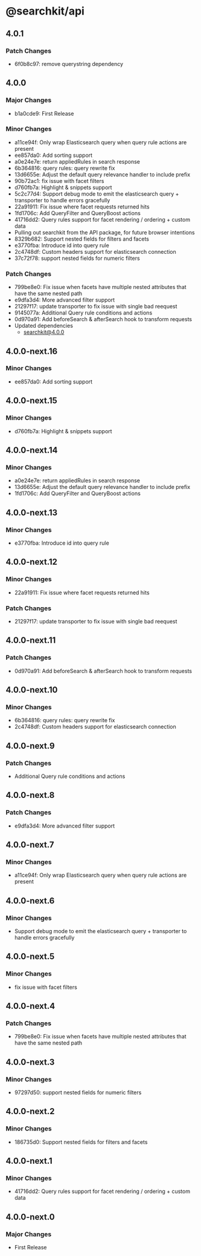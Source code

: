 # @searchkit/api

## 4.0.1

### Patch Changes

- 6f0b8c97: remove querystring dependency

## 4.0.0

### Major Changes

- b1a0cde9: First Release

### Minor Changes

- a11ce94f: Only wrap Elasticsearch query when query rule actions are present
- ee857da0: Add sorting support
- a0e24e7e: return appliedRules in search response
- 6b364816: query rules: query rewrite fix
- 13d6655e: Adjust the default query relevance handler to include prefix
- 90b72ac1: fix issue with facet filters
- d760fb7a: Highlight & snippets support
- 5c2c77d4: Support debug mode to emit the elasticsearch query + transporter to handle errors gracefully
- 22a91911: Fix issue where facet requests returned hits
- 1fd1706c: Add QueryFilter and QueryBoost actions
- 41716dd2: Query rules support for facet rendering / ordering + custom data
- Pulling out searchkit from the API package, for future browser intentions
- 8329b682: Support nested fields for filters and facets
- e3770fba: Introduce id into query rule
- 2c4748df: Custom headers support for elasticsearch connection
- 37c72f78: support nested fields for numeric filters

### Patch Changes

- 799be8e0: Fix issue when facets have multiple nested attributes that have the same nested path
- e9dfa3d4: More advanced filter support
- 21297f17: update transporter to fix issue with single bad reequest
- 9145077a: Additional Query rule conditions and actions
- 0d970a91: Add beforeSearch & afterSearch hook to transform requests
- Updated dependencies
  - searchkit@4.0.0

## 4.0.0-next.16

### Minor Changes

- ee857da0: Add sorting support

## 4.0.0-next.15

### Minor Changes

- d760fb7a: Highlight & snippets support

## 4.0.0-next.14

### Minor Changes

- a0e24e7e: return appliedRules in search response
- 13d6655e: Adjust the default query relevance handler to include prefix
- 1fd1706c: Add QueryFilter and QueryBoost actions

## 4.0.0-next.13

### Minor Changes

- e3770fba: Introduce id into query rule

## 4.0.0-next.12

### Minor Changes

- 22a91911: Fix issue where facet requests returned hits

### Patch Changes

- 21297f17: update transporter to fix issue with single bad reequest

## 4.0.0-next.11

### Patch Changes

- 0d970a91: Add beforeSearch & afterSearch hook to transform requests

## 4.0.0-next.10

### Minor Changes

- 6b364816: query rules: query rewrite fix
- 2c4748df: Custom headers support for elasticsearch connection

## 4.0.0-next.9

### Patch Changes

- Additional Query rule conditions and actions

## 4.0.0-next.8

### Patch Changes

- e9dfa3d4: More advanced filter support

## 4.0.0-next.7

### Minor Changes

- a11ce94f: Only wrap Elasticsearch query when query rule actions are present

## 4.0.0-next.6

### Minor Changes

- Support debug mode to emit the elasticsearch query + transporter to handle errors gracefully

## 4.0.0-next.5

### Minor Changes

- fix issue with facet filters

## 4.0.0-next.4

### Patch Changes

- 799be8e0: Fix issue when facets have multiple nested attributes that have the same nested path

## 4.0.0-next.3

### Minor Changes

- 97297d50: support nested fields for numeric filters

## 4.0.0-next.2

### Minor Changes

- 186735d0: Support nested fields for filters and facets

## 4.0.0-next.1

### Minor Changes

- 41716dd2: Query rules support for facet rendering / ordering + custom data

## 4.0.0-next.0

### Major Changes

- First Release
